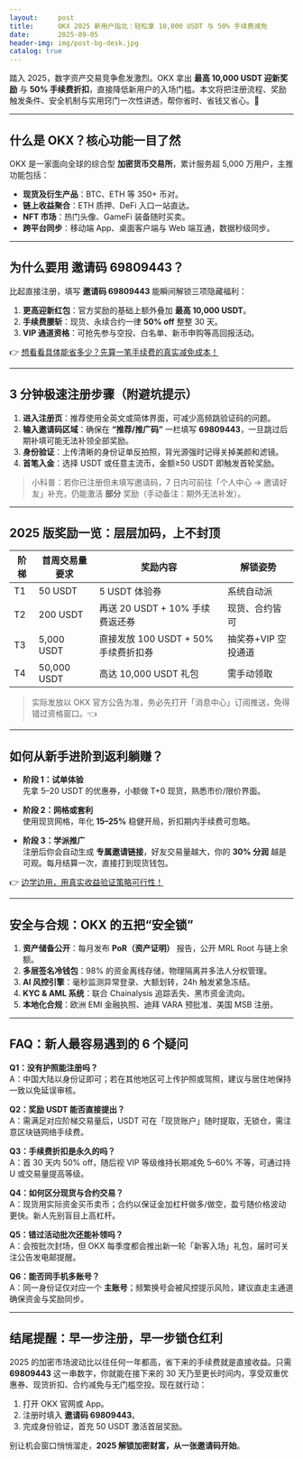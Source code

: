 ```yaml
---
layout:     post
title:      OKX 2025 新用户指北：轻松拿 10,000 USDT 与 50% 手续费减免
date:       2025-09-05
header-img: img/post-bg-desk.jpg
catalog: true
---
```


踏入 2025，数字资产交易竞争愈发激烈。OKX 拿出 **最高 10,000 USDT 迎新奖励** 与 **50% 手续费折扣**，直接降低新用户的入场门槛。本文将把注册流程、奖励触发条件、安全机制与实用窍门一次性讲透，帮你省时、省钱又省心。🎯

---

## 什么是 OKX？核心功能一目了然

OKX 是一家面向全球的综合型 **加密货币交易所**，累计服务超 5,000 万用户，主推功能包括：

- **现货及衍生产品**：BTC、ETH 等 350+ 币对。  
- **链上收益聚合**：ETH 质押、DeFi 入口一站直达。  
- **NFT 市场**：热门头像、GameFi 装备随时买卖。  
- **跨平台同步**：移动端 App、桌面客户端与 Web 端互通，数据秒级同步。  

---

## 为什么要用 **邀请码 69809443**？

比起直接注册，填写 **邀请码 69809443** 能瞬间解锁三项隐藏福利：

1. **更高迎新红包**：官方奖励的基础上额外叠加 **最高 10,000 USDT**。  
2. **手续费腰斩**：现货、永续合约一律 **50% off** 整整 30 天。  
3. **VIP 通道资格**：可抢先参与空投、白名单、新币申购等高回报活动。  

👉 [想看看具体能省多少？先算一笔手续费的真实减免成本！](https://okxdog.com/)

---

## 3 分钟极速注册步骤（附避坑提示）

1. **进入注册页**：推荐使用全英文或简体界面，可减少高频跳验证码的问题。  
2. **输入邀请码区域**：确保在 **“推荐/推广码”** 一栏填写 **69809443**，一旦跳过后期补填可能无法补领全部奖励。  
3. **身份验证**：上传清晰的身份证单反拍照，背光源强时记得关掉美颜和滤镜。  
4. **首笔入金**：选择 USDT 或任意主流币，金额≥50 USDT 即触发首轮奖励。  

> 小科普：若你已注册但未填写邀请码，7 日内可前往「个人中心 → 邀请好友」补充，仍能激活 **部分** 奖励（手动备注：期外无法补发）。

---

## 2025 版奖励一览：层层加码，上不封顶

| **阶梯** | **首周交易量要求** | **奖励内容** | **解锁姿势** |
| --- | --- | --- | --- |
| T1 | 50 USDT | 5 USDT 体验券 | 系统自动派 |
| T2 | 200 USDT | 再送 20 USDT + 10% 手续费返还券 | 现货、合约皆可 |
| T3 | 5,000 USDT | 直接发放 100 USDT + 50% 手续费折扣券 | 抽奖券+VIP 空投通道 |
| T4 | 50,000 USDT | 高达 10,000 USDT 礼包 | 需手动领取 |

> 实际发放以 OKX 官方公告为准，务必先打开「消息中心」订阅推送，免得错过资格窗口。👈

---

## 如何从新手进阶到返利躺赚？

- **阶段 1：试单体验**  
  先拿 5–20 USDT 的优惠券，小额做 T+0 现货，熟悉市价/限价界面。  

- **阶段 2：网格或套利**  
  使用现货网格，年化 **15–25%** 稳健开局，折扣期内手续费可忽略。  

- **阶段 3：学派推广**  
  注册后你会自动生成 **专属邀请链接**，好友交易量越大，你的 **30% 分润** 越是可观。每月结算一次，直接打到现货钱包。

👉 [边学边用，用真实收益验证策略可行性！](https://okxdog.com/)

---

## 安全与合规：OKX 的五把“安全锁”

1. **资产储备公开**：每月发布 **PoR（资产证明）** 报告，公开 MRL Root 与链上余额。  
2. **多层签名冷钱包**：98% 的资金离线存储，物理隔离并多法人分权管理。  
3. **AI 风控引擎**：毫秒监测异常登录、大额划转，24h 触发紧急冻结。  
4. **KYC & AML 系统**：联合 Chainalysis 追踪丢失、黑市资金流向。  
5. **本地化合规**：欧洲 EMI 金融执照、迪拜 VARA 预批准、美国 MSB 注册。  

---

## **FAQ：新人最容易遇到的 6 个疑问**

**Q1：没有护照能注册吗？**  
A：中国大陆以身份证即可；若在其他地区可上传护照或驾照，建议与居住地保持一致以免延误审核。

**Q2：奖励 USDT 能否直接提出？**  
A：需满足对应阶梯交易量后，USDT 可在「现货账户」随时提取，无锁仓，需注意区块链网络手续费。

**Q3：手续费折扣是永久的吗？**  
A：首 30 天内 50% off，随后视 VIP 等级维持长期减免 5–60% 不等，可通过持 U 或交易量提高等级。

**Q4：如何区分现货与合约交易？**  
A：现货用实际资金买币卖币；合约以保证金加杠杆做多/做空，盈亏随价格波动更快。新人先别盲目上高杠杆。

**Q5：错过活动批次还能补领吗？**  
A：会按批次封场，但 OKX 每季度都会推出新一轮「新客入场」礼包，届时可关注公告发电邮提醒。

**Q6：能否同手机多账号？**  
A：同一身份证仅对应一个 **主账号**；频繁换号会被风控提示风险，建议直走主通道确保资金与奖励同步。

---

## 结尾提醒：早一步注册，早一步锁仓红利

2025 的加密市场波动比以往任何一年都高，省下来的手续费就是直接收益。只需 **69809443** 这一串数字，你就能在接下来的 30 天乃至更长时间内，享受双重优惠券、现货折扣、合约减免与无门槛空投。现在就行动：

1. 打开 OKX 官网或 App。  
2. 注册时填入 **邀请码 69809443**。  
3. 完成身份验证，首充 50 USDT 激活首层奖励。  

别让机会窗口悄悄溜走，**2025 解锁加密财富，从一张邀请码开始**。